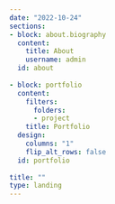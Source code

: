 ```yaml
---
date: "2022-10-24"
sections:
- block: about.biography
  content:
    title: About
    username: admin
  id: about
  
- block: portfolio
  content:
    filters:
      folders:
      - project
    title: Portfolio
  design:
    columns: "1"
    flip_alt_rows: false
  id: portfolio
  
title: ""
type: landing
---
```

